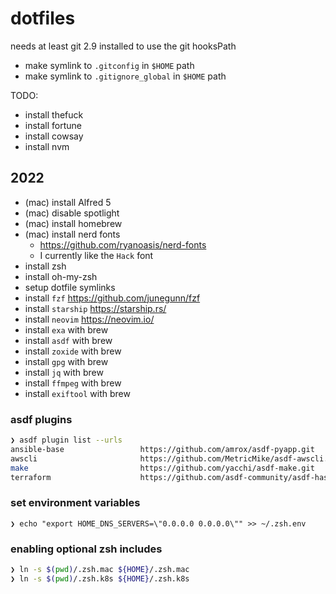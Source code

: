 # dotfiles

needs at least git 2.9 installed to use the git hooksPath

* make symlink to `.gitconfig` in `$HOME` path
* make symlink to `.gitignore_global` in `$HOME` path

TODO:
* install thefuck
* install fortune
* install cowsay
* install nvm


## 2022

* (mac) install Alfred 5
* (mac) disable spotlight
* (mac) install homebrew
* (mac) install nerd fonts
    * https://github.com/ryanoasis/nerd-fonts
    * I currently like the `Hack` font
* install zsh
* install oh-my-zsh
* setup dotfile symlinks
* install `fzf` https://github.com/junegunn/fzf
* install `starship` https://starship.rs/
* install `neovim` https://neovim.io/
* install `exa` with brew
* install `asdf` with brew
* install `zoxide` with brew
* install `gpg` with brew
* install `jq` with brew
* install `ffmpeg` with brew
* install `exiftool` with brew

### asdf plugins

```bash
❯ asdf plugin list --urls
ansible-base                 https://github.com/amrox/asdf-pyapp.git
awscli                       https://github.com/MetricMike/asdf-awscli.git
make                         https://github.com/yacchi/asdf-make.git
terraform                    https://github.com/asdf-community/asdf-hashicorp.git
```

### set environment variables

```
❯ echo "export HOME_DNS_SERVERS=\"0.0.0.0 0.0.0.0\"" >> ~/.zsh.env
```

### enabling optional zsh includes

```bash
❯ ln -s $(pwd)/.zsh.mac ${HOME}/.zsh.mac
❯ ln -s $(pwd)/.zsh.k8s ${HOME}/.zsh.k8s
```